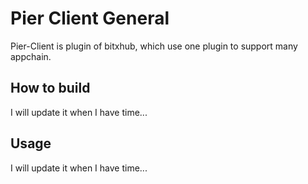 # Pier Client General

Pier-Client is plugin of bitxhub,  which use one plugin to support many appchain.

## How to build

I will update it when I have time...

## Usage

I will update it when I have time...
